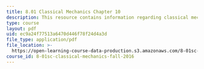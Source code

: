 ```yaml
---
title: 8.01 Classical Mechanics Chapter 10
description: This resource contains information regarding classical mechanics.
type: course
layout: pdf
uid: ec9a24f77513a6470d446f78f24d4a3d
file_type: application/pdf
file_location: >-
  https://open-learning-course-data-production.s3.amazonaws.com/8-01sc-classical-mechanics-fall-2016/ec9a24f77513a6470d446f78f24d4a3d_MIT8_01F16_chapter10.pdf
course_id: 8-01sc-classical-mechanics-fall-2016
---
```

